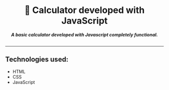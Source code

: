 <h1 align="center">
	📒 Calculator developed with JavaScript
</h1>

<p align="center">
	<b><i>A basic calculator developed with Javascript completely functional.</i></b><br>
</p>

<center><img src="https://static.up-cdn.com/host/45a5159547304d90befbc740568c4f319e979394a550fdd015ea43d60283c96090b1675d8b23f335.png" alt=""></center>

---

## Technologies used:

- HTML
- CSS
- JavaScript
